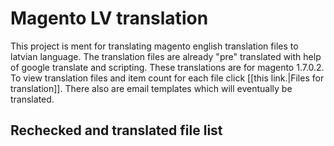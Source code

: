 Magento LV translation
======================

<p>This project is ment for translating magento english translation files to latvian language. The translation files are already "pre" translated with help of google translate and scripting. These translations are for magento 1.7.0.2. To view translation files and item count for each file click [[this link.|Files for translation]]. There also are email templates which will eventually be translated.</p>

Rechecked and translated file list
----------------------------------

